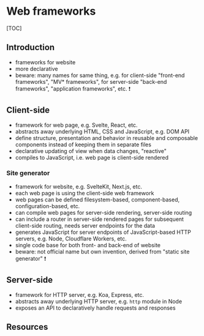# Web frameworks

[TOC]


<!-- ToDo: finish -->

## Introduction

- frameworks for website
- more declarative
- beware: many names for same thing, e.g. for client-side "front-end frameworks", "MV* frameworks", for server-side "back-end frameworks", "application frameworks", etc. ❗️



## Client-side

- framework for web page, e.g. Svelte, React, etc.
- abstracts away underlying HTML, CSS and JavaScript, e.g. DOM API
- define structure, presentation and behavior in reusable and composable components instead of keeping them in separate files
- declarative updating of view when data changes, "reactive"
- compiles to JavaScript, i.e. web page is client-side rendered

### Site generator

- framework for website, e.g. SvelteKit, Next.js, etc.
- each web page is using the client-side web framework
- web pages can be defined filesystem-based, component-based, configuration-based, etc.
- can compile web pages for server-side rendering, server-side routing
- can include a router in server-side rendered pages for subsequent client-side routing, needs server endpoints for the data
- generates JavaScript for server endpoints of JavaScript-based HTTP servers, e.g. Node, Cloudflare Workers, etc.
- single code base for both front- and back-end of website
- beware: not official name but own invention, derived from "static site generator" ❗️



## Server-side

- framework for HTTP server, e.g. Koa, Express, etc.
- abstracts away underlying HTTP server, e.g. `http` module in Node
- exposes an API to declaratively handle requests and responses



## Resources